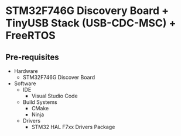 # STM32F746G Discovery Board + TinyUSB Stack (USB-CDC-MSC) + FreeRTOS

## Pre-requisites

- Hardware
  - STM32F746G Discover Board
- Software
  - IDE
    - Visual Studio Code
  - Build Systems
    - CMake
    - Ninja
  - Drivers
    - STM32 HAL F7xx Drivers Package

